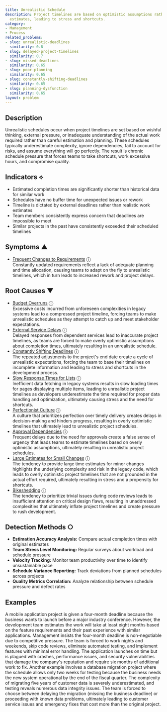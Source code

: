 ```yaml
---
title: Unrealistic Schedule
description: Project timelines are based on optimistic assumptions rather than realistic
  estimates, leading to stress and shortcuts.
category:
- Management
- Process
related_problems:
- slug: unrealistic-deadlines
  similarity: 0.8
- slug: delayed-project-timelines
  similarity: 0.7
- slug: missed-deadlines
  similarity: 0.65
- slug: poor-planning
  similarity: 0.65
- slug: constantly-shifting-deadlines
  similarity: 0.65
- slug: planning-dysfunction
  similarity: 0.65
layout: problem
---
```


## Description

Unrealistic schedules occur when project timelines are set based on wishful thinking, external pressure, or inadequate understanding of the actual work required rather than careful estimation and planning. These schedules typically underestimate complexity, ignore dependencies, fail to account for risks, and assume everything will go perfectly. The result is chronic schedule pressure that forces teams to take shortcuts, work excessive hours, and compromise quality.


## Indicators ⟡

- Estimated completion times are significantly shorter than historical data for similar work
- Schedules have no buffer time for unexpected issues or rework
- Timeline is dictated by external deadlines rather than realistic work estimates
- Team members consistently express concern that deadlines are impossible to meet
- Similar projects in the past have consistently exceeded their scheduled timelines


## Symptoms ▲

- [Frequent Changes to Requirements](frequent-changes-to-requirements.md) <span class="info-tooltip" title="Confidence: 0.343, Strength: 0.577">ⓘ</span>
<br/>  Constantly updated requirements reflect a lack of adequate planning and time allocation, causing teams to adapt on the fly to unrealistic timelines, which in turn leads to increased rework and project delays.

## Root Causes ▼

- [Budget Overruns](budget-overruns.md) <span class="info-tooltip" title="Confidence: 0.372, Strength: 0.932">ⓘ</span>
<br/>  Excessive costs incurred from unforeseen complexities in legacy systems lead to a compressed project timeline, forcing teams to make unrealistic schedules as they attempt to catch up and meet stakeholder expectations.
- [External Service Delays](external-service-delays.md) <span class="info-tooltip" title="Confidence: 0.365, Strength: 0.880">ⓘ</span>
<br/>  Delayed responses from dependent services lead to inaccurate project timelines, as teams are forced to make overly optimistic assumptions about completion times, ultimately resulting in an unrealistic schedule.
- [Constantly Shifting Deadlines](constantly-shifting-deadlines.md) <span class="info-tooltip" title="Confidence: 0.342, Strength: 0.890">ⓘ</span>
<br/>  The repeated adjustments to the project's end date create a cycle of unrealistic expectations, forcing the team to base their timelines on incomplete information and leading to stress and shortcuts in the development process.
- [Slow Response Times for Lists](slow-response-times-for-lists.md) <span class="info-tooltip" title="Confidence: 0.342, Strength: 0.898">ⓘ</span>
<br/>  Inefficient data fetching in legacy systems results in slow loading times for pages displaying multiple items, leading to unrealistic project timelines as developers underestimate the time required for proper data handling and optimization, ultimately causing stress and the need for shortcuts.
- [Perfectionist Culture](perfectionist-culture.md) <span class="info-tooltip" title="Confidence: 0.329, Strength: 0.856">ⓘ</span>
<br/>  A culture that prioritizes perfection over timely delivery creates delays in decision-making and hinders progress, resulting in overly optimistic timelines that ultimately lead to unrealistic project schedules.
- [Approval Dependencies](approval-dependencies.md) <span class="info-tooltip" title="Confidence: 0.320, Strength: 0.815">ⓘ</span>
<br/>  Frequent delays due to the need for approvals create a false sense of urgency that leads teams to estimate timelines based on overly optimistic assumptions, ultimately resulting in unrealistic project schedules.
- [Large Estimates for Small Changes](large-estimates-for-small-changes.md) <span class="info-tooltip" title="Confidence: 0.320, Strength: 0.803">ⓘ</span>
<br/>  The tendency to provide large time estimates for minor changes highlights the underlying complexity and risk in the legacy code, which leads to overly optimistic project timelines that are not grounded in the actual effort required, ultimately resulting in stress and a propensity for shortcuts.
- [Bikeshedding](bikeshedding.md) <span class="info-tooltip" title="Confidence: 0.315, Strength: 0.872">ⓘ</span>
<br/>  The tendency to prioritize trivial issues during code reviews leads to insufficient attention on critical design flaws, resulting in unaddressed complexities that ultimately inflate project timelines and create pressure to rush development.

## Detection Methods ○

- **Estimation Accuracy Analysis:** Compare actual completion times with original estimates
- **Team Stress Level Monitoring:** Regular surveys about workload and schedule pressure
- **Velocity Tracking:** Monitor team productivity over time to identify unsustainable pace
- **Schedule Variance Reporting:** Track deviations from planned schedules across projects
- **Quality Metrics Correlation:** Analyze relationship between schedule pressure and defect rates


## Examples

A mobile application project is given a four-month deadline because the business wants to launch before a major industry conference. However, the development team estimates the work will take at least eight months based on the feature requirements and their past experience with similar applications. Management insists the four-month deadline is non-negotiable due to competitive pressure. The team is forced to work nights and weekends, skip code reviews, eliminate automated testing, and implement features with minimal error handling. The application launches on time but is plagued with crashes, performance issues, and security vulnerabilities that damage the company's reputation and require six months of additional work to fix. Another example involves a database migration project where the schedule allows only two weeks for testing because the business needs the new system operational by the end of the fiscal quarter. The complexity of migrating five years of customer data is severely underestimated, and testing reveals numerous data integrity issues. The team is forced to choose between delaying the migration (missing the business deadline) or proceeding with known data problems, ultimately leading to customer service issues and emergency fixes that cost more than the original project.
